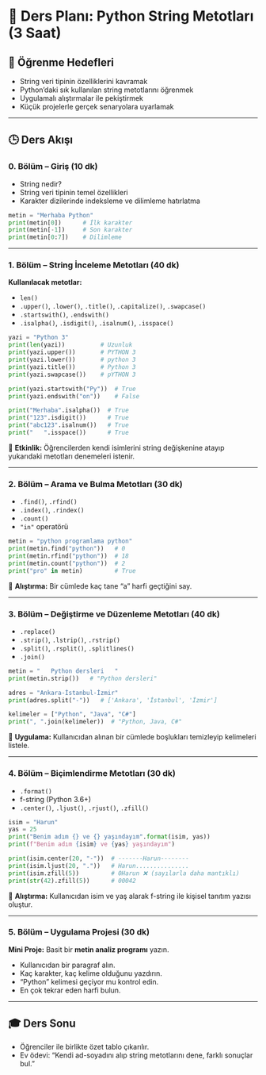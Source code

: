 # 📘 Ders Planı: Python String Metotları (3 Saat)

## 🎯 Öğrenme Hedefleri
- String veri tipinin özelliklerini kavramak  
- Python’daki sık kullanılan string metotlarını öğrenmek  
- Uygulamalı alıştırmalar ile pekiştirmek  
- Küçük projelerle gerçek senaryolara uyarlamak  

---

## 🕒 Ders Akışı

### **0. Bölüm – Giriş (10 dk)**
- String nedir?  
- String veri tipinin temel özellikleri  
- Karakter dizilerinde indeksleme ve dilimleme hatırlatma  

```python
metin = "Merhaba Python"
print(metin[0])      # İlk karakter
print(metin[-1])     # Son karakter
print(metin[0:7])    # Dilimleme
```

---

### **1. Bölüm – String İnceleme Metotları (40 dk)**
**Kullanılacak metotlar:**
- `len()`
- `.upper()`, `.lower()`, `.title()`, `.capitalize()`, `.swapcase()`
- `.startswith()`, `.endswith()`
- `.isalpha()`, `.isdigit()`, `.isalnum()`, `.isspace()`

```python
yazi = "Python 3"
print(len(yazi))          # Uzunluk
print(yazi.upper())       # PYTHON 3
print(yazi.lower())       # python 3
print(yazi.title())       # Python 3
print(yazi.swapcase())    # pYTHON 3

print(yazi.startswith("Py"))  # True
print(yazi.endswith("on"))    # False

print("Merhaba".isalpha())  # True
print("123".isdigit())      # True
print("abc123".isalnum())   # True
print("   ".isspace())      # True
```

📌 **Etkinlik:** Öğrencilerden kendi isimlerini string değişkenine atayıp yukarıdaki metotları denemeleri istenir.

---

### **2. Bölüm – Arama ve Bulma Metotları (30 dk)**
- `.find()`, `.rfind()`
- `.index()`, `.rindex()`
- `.count()`
- `"in"` operatörü

```python
metin = "python programlama python"
print(metin.find("python"))   # 0
print(metin.rfind("python"))  # 18
print(metin.count("python"))  # 2
print("pro" in metin)         # True
```

📌 **Alıştırma:** Bir cümlede kaç tane “a” harfi geçtiğini say.

---

### **3. Bölüm – Değiştirme ve Düzenleme Metotları (40 dk)**
- `.replace()`
- `.strip()`, `.lstrip()`, `.rstrip()`
- `.split()`, `.rsplit()`, `.splitlines()`
- `.join()`

```python
metin = "   Python dersleri   "
print(metin.strip())   # "Python dersleri"

adres = "Ankara-İstanbul-İzmir"
print(adres.split("-"))   # ['Ankara', 'İstanbul', 'İzmir']

kelimeler = ["Python", "Java", "C#"]
print(", ".join(kelimeler))  # "Python, Java, C#"
```

📌 **Uygulama:** Kullanıcıdan alınan bir cümlede boşlukları temizleyip kelimeleri listele.

---

### **4. Bölüm – Biçimlendirme Metotları (30 dk)**
- `.format()`  
- f-string (Python 3.6+)  
- `.center()`, `.ljust()`, `.rjust()`, `.zfill()`

```python
isim = "Harun"
yas = 25
print("Benim adım {} ve {} yaşındayım".format(isim, yas))
print(f"Benim adım {isim} ve {yas} yaşındayım")

print(isim.center(20, "-"))  # -------Harun--------
print(isim.ljust(20, "."))   # Harun...............
print(isim.zfill(5))         # 0Harun ❌ (sayılarla daha mantıklı)
print(str(42).zfill(5))      # 00042
```

📌 **Alıştırma:** Kullanıcıdan isim ve yaş alarak f-string ile kişisel tanıtım yazısı oluştur.

---

### **5. Bölüm – Uygulama Projesi (30 dk)**
**Mini Proje:** Basit bir **metin analiz programı** yazın.  
- Kullanıcıdan bir paragraf alın.  
- Kaç karakter, kaç kelime olduğunu yazdırın.  
- “Python” kelimesi geçiyor mu kontrol edin.  
- En çok tekrar eden harfi bulun.  

---

## 🎓 Ders Sonu
- Öğrenciler ile birlikte özet tablo çıkarılır.  
- Ev ödevi: “Kendi ad-soyadını alıp string metotlarını dene, farklı sonuçlar bul.”  

